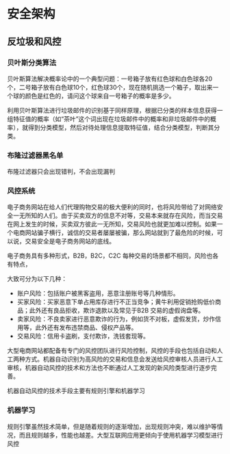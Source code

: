# 安全架构

## 反垃圾和风控

### 贝叶斯分类算法

贝叶斯算法解决概率论中的一个典型问题：一号箱子放有红色球和白色球各20个，二号箱子放有白色球10个，红色球30个，现在随机挑选一个箱子，取出来一个球的颜色是红色的，请问这个球来自一号箱子的概率是多少。

利用贝叶斯算法进行垃圾邮件的识别基于同样原理，根据已分类的样本信息获得一组特征值的概率（如“茶叶”这个词出现在垃圾邮件中的概率和非垃圾邮件中的概率），就得到分类模型，然后对待处理信息提取特征值，结合分类模型，判断其分类。

### 布隆过滤器黑名单

布隆过滤器只会出现错判，不会出现漏判

### 风控系统

电子商务网站在给人们代理购物交易的极大便利的同时，也将风险带给了对网络安全一无所知的人们。由于买卖双方的信息不对等，交易本来就存在风险，而当交易在网上发生的时候，买卖双方彼此一无所知，交易风险也就更加难以控制。如果一个电商网站骗子横行，诚信的交易者屡屡被骗，那么网站就到了最危险的时候，可以说，交易安全是电子商务网站的底线。

电子商务具有多种形式，B2B，B2C，C2C 每种交易的场景都不相同，风险也各有特点，

大致可分为以下几种：
- 账户风险：包括账户被黑客盗用，恶意注册账号等几种情形。
- 买家风险：买家恶意下单占用库存进行不正当竞争；黄牛利用促销抢购低价商品；此外还有良品拒收，欺诈退款以及常见于B2B 交易的虚假询盘等。
- 卖家风险：不良卖家进行恶意欺诈的行为，例如货不对板，虚假发货，炒作信用等，此外还有发布违禁商品、侵权产品等。
- 交易风险：信用卡盗刷，支付欺诈，洗钱套现等。

大型电商网站都配备有专门的风控团队进行风险控制，风控的手段也包括自动和人工两种方式。机器自动识别为高风险的交易和信息会发送给风控审核人员进行人工审核，机器自动风控的技术和方法也不断通过人工发现的新风险类型进行逐步完善。

机器自动风控的技术手段主要有规则引擎和机器学习

### 机器学习

规则引擎虽然技术简单，但是随着规则的逐渐增加，出现规则冲突，难以维护等情况，而且规则越多，性能也越差。大型互联网应用更倾向于使用机器学习模型进行风控

